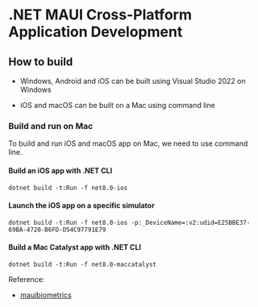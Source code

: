 # .NET MAUI Cross-Platform Application Development

## How to build

- Windows, Android and iOS can be built using Visual Studio 2022 on Windows

- iOS and macOS can be built on a Mac using command line

### Build and run on Mac

To build and run iOS and macOS app on Mac, we need to use command line.

#### Build an iOS app with .NET CLI

`dotnet build -t:Run -f net8.0-ios`

#### Launch the iOS app on a specific simulator

`dotnet build -t:Run -f net8.0-ios -p:_DeviceName=:v2:udid=E25BBE37-69BA-4720-B6FD-D54C97791E79`

#### Build a Mac Catalyst app with .NET CLI

`dotnet build -t:Run -f net8.0-maccatalyst`

Reference:

- [mauibiometrics](https://github.com/cedricgabrang/mauibiometrics)